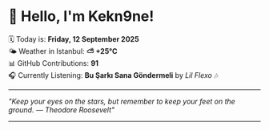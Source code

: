 # 👋 Hello, I'm Kekn9ne!

🗓️ Today is: **Friday, 12 September 2025**  
🌤️ Weather in Istanbul: **⛅️  +25°C**  
📊 GitHub Contributions: **91**  
🎧 Currently Listening: **Bu Şarkı Sana Göndermeli** by *Lil Flexo* 🎶

---

_"Keep your eyes on the stars, but remember to keep your feet on the ground. — *Theodore Roosevelt*"_

---
